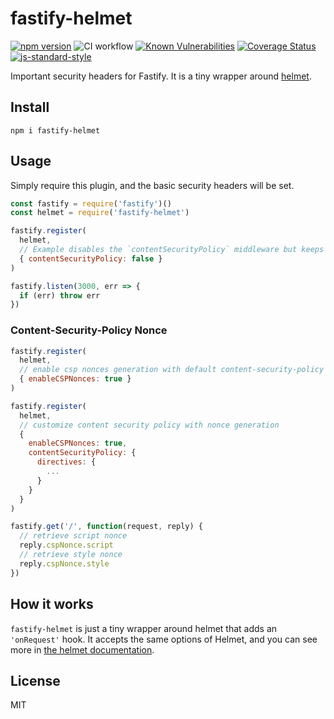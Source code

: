 # fastify-helmet
[![npm version](https://img.shields.io/npm/v/fastify-helmet)](https://www.npmjs.com/package/fastify-helmet)
![CI workflow](https://github.com/fastify/fastify-helmet/workflows/CI%20workflow/badge.svg)
[![Known Vulnerabilities](https://snyk.io/test/github/fastify/fastify-helmet/badge.svg)](https://snyk.io/test/github/fastify/fastify-helmet)
[![Coverage Status](https://coveralls.io/repos/github/fastify/fastify-helmet/badge.svg?branch=master)](https://coveralls.io/github/fastify/fastify-helmet?branch=master)
[![js-standard-style](https://img.shields.io/badge/code%20style-standard-brightgreen.svg?style=flat)](http://standardjs.com/) 

Important security headers for Fastify. It is a tiny wrapper around
[helmet](https://npm.im/helmet).

## Install
```
npm i fastify-helmet
```

## Usage

Simply require this plugin, and the basic security headers will be set.

```js
const fastify = require('fastify')()
const helmet = require('fastify-helmet')

fastify.register(
  helmet,
  // Example disables the `contentSecurityPolicy` middleware but keeps the rest.
  { contentSecurityPolicy: false }
)

fastify.listen(3000, err => {
  if (err) throw err
})
```

### Content-Security-Policy Nonce

```js
fastify.register(
  helmet,
  // enable csp nonces generation with default content-security-policy option
  { enableCSPNonces: true }
)

fastify.register(
  helmet,
  // customize content security policy with nonce generation
  { 
    enableCSPNonces: true,
    contentSecurityPolicy: {
      directives: {
        ...
      }
    }
  }
)

fastify.get('/', function(request, reply) {
  // retrieve script nonce
  reply.cspNonce.script
  // retrieve style nonce
  reply.cspNonce.style
})
```


## How it works

`fastify-helmet` is just a tiny wrapper around helmet that adds an `'onRequest'` hook.
It accepts the same options of Helmet, and you can see more in [the helmet documentation](https://helmetjs.github.io/docs/).

## License

MIT

